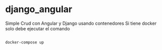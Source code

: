 # django_angular
Simple Crud con Angular y Django usando contenedores
Si tiene docker solo debe ejecutar el comando

<code>
docker-compose up
</code>
